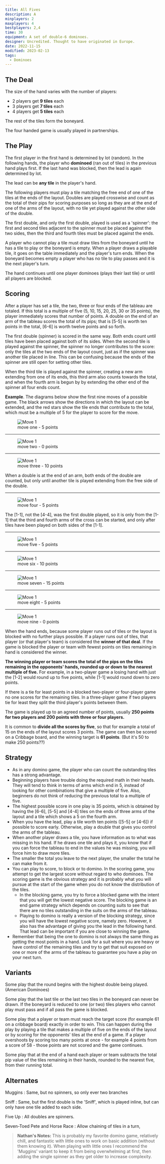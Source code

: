 ```yaml
---
title: All Fives
description: A
minplayers: 2
maxplayers: 4
bestplayers: 2,4
time: 30
equipment: A set of double-6 dominoes.
designer: Uncredited. Thought to have originated in Europe.
date: 2022-11-15
modified: 2023-02-13
tags:
  - Dominoes
---
```


## The Deal

The size of the hand varies with the number of players:

- 2 players get **9 tiles** each
- 3 players get **7 tiles** each
- 4 players get **5 tiles** each

The rest of the tiles form the boneyard.

The four handed game is usually played in partnerships.

## The Play

The first player in the first hand is determined by lot (random). In the following hands, the player who **dominoed** (ran out of tiles) in the previous hand plays first. If the last hand was blocked, then the lead is again determined by lot.

The lead can be **any tile** in the player's hand.

The following players must play a tile matching the free end of one of the tiles at the ends of the layout. Doubles are played crosswise and count as the total of their pips for scoring purposes so long as they are at the end of one of the arms of the layout, with no tile yet played against the other side of the double.

The first double, and only the first double, played is used as a 'spinner': the first and second tiles adjacent to the spinner must be placed against the two sides, then the third and fourth tiles must be placed against the ends.

A player who cannot play a tile must draw tiles from the boneyard until he has a tile to play or the boneyard is empty. When a player draws a playable tile, it goes on the table immediately and the player's turn ends. When the boneyard becomes empty a player who has no tile to play passes and it is the next player's turn.

The hand continues until one player dominoes (plays their last tile) or until all players are blocked.

## Scoring

After a player has set a tile, the two, three or four ends of the tableau are totaled. If this total is a multiple of five (5, 10, 15, 20, 25, 30 or 35 points), the player immediately scores that number of points. A double on the end of an arm of the tableau scores the total of its pips; that is [5-5] is worth ten points in the total, [6-6] is worth twelve points and so forth.

The first double (spinner) is scored in the same way. Both ends count until tiles have been placed against both of its sides. When the second tile is played against the spinner, the spinner no longer contributes to the score: only the tiles at the two ends of the layout count, just as if the spinner was another tile placed in line. This can be confusing because the ends of the spinner are still open for setting other tiles.

When the third tile is played against the spinner, creating a new arm extending from one of its ends, this third arm also counts towards the total, and when the fourth arm is begun by by extending the other end of the spinner all four ends count.

**Example**. The diagrams below show the first nine moves of a possible game. The black arrows show the directions in which the layout can be extended, and the red stars show the tile ends that contribute to the total, which must be a multiple of 5 for the player to score for the move.

<figure class="inset-small mx-auto">
<img src="{{ '/img/all-fives-01.svg' | url }}" alt="Move 1">
<figcaption>move one - 5 points</figcaption>
</figure>

<hr>

<figure class="inset mx-auto">
<img src="{{ '/img/all-fives-02.svg' | url }}" alt="Move 1">
<figcaption>
move two - 0 points
</figcaption>
</figure>

<hr>

<figure class="inset mx-auto">
<img src="{{ '/img/all-fives-03.svg' | url }}" alt="Move 1">
<figcaption>
move three - 10 points
</figcaption>
</figure>

When a double is at the end of an arm, both ends of the double are counted, but only until another tile is played extending from the free side of the double.

<hr>

<figure class="inset mx-auto">
<img src="{{ '/img/all-fives-04.svg' | url }}" alt="Move 1">
  <figcaption>
  move four - 5 points
  </figcaption>
</figure>

The [1-1], not the [4-4], was the first double played, so it is only from the [1-1] that the third and fourth arms of the cross can be started, and only after tiles have been played on both sides of the [1-1].

<hr>

<figure class="inset mx-auto">
<img src="{{ '/img/all-fives-05.svg' | url }}" alt="Move 1">
  <figcaption>move five - 5 points</figcaption>
</figure>

<hr>

<figure class="inset mx-auto">
<img src="{{ '/img/all-fives-06.svg' | url }}" alt="Move 1">
  <figcaption>move six - 10 points</figcaption>
</figure>

<hr>

<figure class="inset mx-auto">
<img src="{{ '/img/all-fives-07.svg' | url }}" alt="Move 1">
  <figcaption>move seven - 15 points</figcaption>
</figure>

<hr>

<figure class="inset mx-auto">
<img src="{{ '/img/all-fives-08.svg' | url }}" alt="Move 1">
  <figcaption>move eight - 5 points</figcaption>
</figure>

<hr>

<figure class="inset mx-auto">
<img src="{{ '/img/all-fives-09.svg' | url }}" alt="Move 1">
  <figcaption>move nine - 0 points</figcaption>
</figure>


When the hand ends, because some player runs out of tiles or the layout is blocked with no further plays possible. If a player runs out of tiles, that player (or that player's team) is considered the **winner of that deal**. If the game is blocked the player or team with fewest points on tiles remaining in hand is considered the winner.

**The winning player or team scores the total of the pips on the tiles remaining in the opponents' hands, rounded up or down to the nearest multiple of five.** For example, in a two-player game a losing hand with just the [1-2] would round up to five points, while [1-1] would round down to zero points.

If there is a tie for least points in a blocked two-player or four-player game no one scores for the remaining tiles. In a three-player game if two players tie for least they split the third player's points between them.

The game is played up to an agreed number of points, usually **250 points for two players and 200 points with three or four players.**

It is common to **divide all the scores by five**, so that for example a total of 15 on the ends of the layout scores 3 points. The game can then be scored on a Cribbage board, and the winning target is **61 points**. (But it's 50 to make 250 points??)

## Strategy

- As in any domino game, the player who can count the outstanding tiles has a strong advantage.
- Beginning players have trouble doing the required math in their heads. They will tend to think in terms of arms which end in 5, instead of looking for other combinations that give a multiple of five. Also, beginners do not think of reducing the previous total to a multiple of five.
- The highest possible score in one play is 35 points, which is obtained by having the [6-6], [5-5] and [4-4] tiles on the ends of three arms of the layout and a tile which shows a 5 on the fourth arm.
- When you have the lead, play a tile worth ten points ([5-5] or [4-6]) if possible to score early. Otherwise, play a double that gives you control the arms of the tableau.
- When another player draws a tile, you have information as to what was missing in his hand. If he draws one tile and plays it, you know that if you can force the tableau to end in the values he was missing, you will force him to draw more tiles.
- The smaller the total you leave to the next player, the smaller the total he can make from it.
- You can play to score, to block or to domino. In the scoring game, you attempt to get the largest score without regard to who dominoes. The scoring game is the obvious strategy and it is probably what you will pursue at the start of the game when you do not know the distribution of the tiles.
    - In the blocking game, you try to force a blocked game with the intent that you will get the lowest negative score. The blocking game is an end game strategy which depends on counting suits to see that there are no tiles outstanding in the suits on the arms of the tableau.
    - Playing to domino is really a version of the blocking strategy, since you will have the lowest negative score, namely zero. However, it also has the advantage of giving you the lead in the following hand. That lead can be important if you are close to winning the game.
- Remember that being the one to domino is not always the same thing as getting the most points in a hand. Look for a suit where you are heavy or have control of the remaining tiles and try to get that suit exposed on one or more of the arms of the tableau to guarantee you have a play on your next turn.

## Variants

Some play that the round begins with the highest double being played. (American Dominoes)

Some play that the last tile or the last two tiles in the boneyard can never be drawn. If the boneyard is reduced to one (or two) tiles players who cannot play must pass and if all pass the game is blocked.

Some play that a player or team must reach the target score (for example 61 on a cribbage board) exactly in order to win. This can happen during the play by playing a tile that makes a multiple of five on the ends of the layout or by scoring for the opponents' tiles at the end of a game. If a player overshoots by scoring too many points at once - for example 4 points from a score of 58 - those points are not scored and the game continues.

Some play that at the end of a hand each player or team subtracts the total pip value of the tiles remaining in their hands, rounded to the nearest five, from their running total.

## Alternates

Muggins
: Same, but no spinners, so only ever two branches

Sniff
: Same, but the first double is the 'Sniff', which is played inline, but can only have one tile added to each side.

Five Up
: All doubles are spinners.

Seven-Toed Pete and Horse Race
: Allow chaining of tiles in a turn,

> **Nathan's Notes:** This is probably my favorite domino game, relatively chill, and fantastic with little ones to work on basic addition (without them knowing it). When playing with little ones I recommend the 'Muggins' variant to keep it from being overwhelming at first, then adding the single spinner as they get older to increase complexity.
